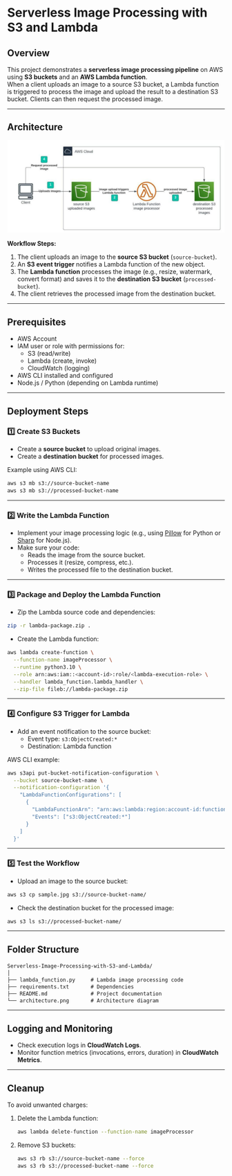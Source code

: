 # Serverless Image Processing with S3 and Lambda

## Overview
This project demonstrates a **serverless image processing pipeline** on AWS using **S3 buckets** and an **AWS Lambda function**.  
When a client uploads an image to a source S3 bucket, a Lambda function is triggered to process the image and upload the result to a destination S3 bucket. Clients can then request the processed image.

---

## Architecture

![Architecture Diagram](Serverless-Image-Processing-with-S3-and-Lambda.png)

**Workflow Steps:**

1. The client uploads an image to the **source S3 bucket** (`source-bucket`).
2. An **S3 event trigger** notifies a Lambda function of the new object.
3. The **Lambda function** processes the image (e.g., resize, watermark, convert format) and saves it to the **destination S3 bucket** (`processed-bucket`).
4. The client retrieves the processed image from the destination bucket.

---

## Prerequisites

- AWS Account  
- IAM user or role with permissions for:
  - S3 (read/write)  
  - Lambda (create, invoke)  
  - CloudWatch (logging)
- AWS CLI installed and configured
- Node.js / Python (depending on Lambda runtime)

---

## Deployment Steps

### 1️⃣ Create S3 Buckets
- Create a **source bucket** to upload original images.
- Create a **destination bucket** for processed images.

Example using AWS CLI:
```bash
aws s3 mb s3://source-bucket-name
aws s3 mb s3://processed-bucket-name
```

---

### 2️⃣ Write the Lambda Function
- Implement your image processing logic (e.g., using [Pillow](https://pillow.readthedocs.io/) for Python or [Sharp](https://sharp.pixelplumbing.com/) for Node.js).  
- Make sure your code:
  - Reads the image from the source bucket.
  - Processes it (resize, compress, etc.).
  - Writes the processed file to the destination bucket.

---

### 3️⃣ Package and Deploy the Lambda Function
- Zip the Lambda source code and dependencies:
```bash
zip -r lambda-package.zip .
```

- Create the Lambda function:
```bash
aws lambda create-function \
  --function-name imageProcessor \
  --runtime python3.10 \
  --role arn:aws:iam::<account-id>:role/<lambda-execution-role> \
  --handler lambda_function.lambda_handler \
  --zip-file fileb://lambda-package.zip
```

---

### 4️⃣ Configure S3 Trigger for Lambda
- Add an event notification to the source bucket:
  - Event type: `s3:ObjectCreated:*`
  - Destination: Lambda function

AWS CLI example:
```bash
aws s3api put-bucket-notification-configuration \
  --bucket source-bucket-name \
  --notification-configuration '{
    "LambdaFunctionConfigurations": [
      {
        "LambdaFunctionArn": "arn:aws:lambda:region:account-id:function:imageProcessor",
        "Events": ["s3:ObjectCreated:*"]
      }
    ]
  }'
```

---

### 5️⃣ Test the Workflow
- Upload an image to the source bucket:
```bash
aws s3 cp sample.jpg s3://source-bucket-name/
```

- Check the destination bucket for the processed image:
```bash
aws s3 ls s3://processed-bucket-name/
```

---

## Folder Structure
```
Serverless-Image-Processing-with-S3-and-Lambda/
│
├── lambda_function.py     # Lambda image processing code
├── requirements.txt       # Dependencies
├── README.md              # Project documentation
└── architecture.png       # Architecture diagram
```

---

## Logging and Monitoring
- Check execution logs in **CloudWatch Logs**.
- Monitor function metrics (invocations, errors, duration) in **CloudWatch Metrics**.

---

## Cleanup
To avoid unwanted charges:
1. Delete the Lambda function:
   ```bash
   aws lambda delete-function --function-name imageProcessor
   ```
2. Remove S3 buckets:
   ```bash
   aws s3 rb s3://source-bucket-name --force
   aws s3 rb s3://processed-bucket-name --force
   ```

